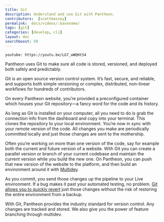 ```yaml
---
title: Git
description: Understand and use Git with Pantheon.
contributors:  [scottmassey]
permalink:  docs/videos/:basename/
tags: [git]
categories: [develop, cli]
layout: doc
searchboost: 50
---
```


`youtube: https://youtu.be/LG7_wWQHtS4`

Pantheon uses Git to make sure all code is stored, versioned, and deployed both safely and predictably.

Git is an open source version control system. It’s fast, secure, and reliable, and supports both simple versioning or complex, distributed, non-linear workflows for hundreds of contributors.

On every Pantheon website, you’re provided a preconfigured container which houses your Git repository—a fancy word for the code and its history.

As long as Git is installed on your computer, all you need to do is grab the connection info from the dashboard and copy into your terminal. This clones the repository to your local environment. You’re now in sync with your remote version of the code. All changes you make are periodically committed locally and just those changes are sent to the mothership.

Often you’re working on more than one version of the code, say for example both the current and future version of a website. With Git you can create a parallel version or branch of your current codebase and maintain the current version while you build the new one. On Pantheon, you can push that new version of the website to the platform, and then build an environment around it with [Multidev](/docs/multidev).

As you commit, you send those changes up the pipeline to your Live environment.  If a bug makes it past your automated testing, no problem. [Git allows you to quickly revert](/docs/undo-commits/) just those changes without the risk of restoring the entire environment from a backup.

With Git, Pantheon provides the industry standard for version control. Any changes are tracked and stored. We also give you the power of feature branching through multidev.

